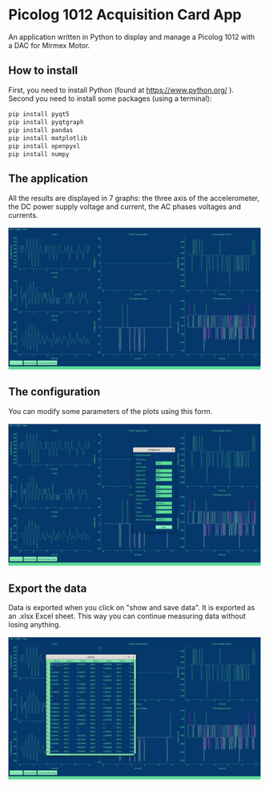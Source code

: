 # Picolog 1012 Acquisition Card App
 An application written in Python to display and manage a Picolog 1012 with a DAC for Mirmex Motor.
## How to install
First, you need to install Python (found at https://www.python.org/ ).
<br>Second you need to install some packages (using a terminal):
```
pip install pyqt5
pip install pyqtgraph
pip install pandas
pip install matplotlib
pip install openpyxl
pip install numpy
```
## The application
All the results are displayed in 7 graphs: the three axis of the accelerometer, the DC power supply voltage and current, the AC phases voltages and currents.<br><br>
![the graphs](screenshots/graph.png)
## The configuration
You can modify some parameters of the plots using this form.<br><br>
![the config](screenshots/config.png)
## Export the data
Data is exported when you click on "show and save data". It is exported as an .xlsx Excel sheet. This way you can continue measuring data without losing anything.<br><br>
![the data](screenshots/data.png)

